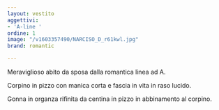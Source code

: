 ```yaml
---
layout: vestito
aggettivi:
- 'A-line '
ordine: 1
image: "/v1603357490/NARCISO_D_r61kwl.jpg"
brand: romantic

---
```

Meraviglioso abito da sposa dalla romantica linea ad A.

Corpino in pizzo con manica corta e fascia in vita in raso lucido.

Gonna in organza rifinita da centina in pizzo in abbinamento al corpino.